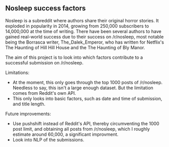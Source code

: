 ## **Nosleep success factors**


Nosleep is a subreddit where authors share their original horror stories. It exploded in popularity in 2014, growing from 250,000 subscribers to 14,000,000 at the time of writing. 
There have been several authors to have gained real-world success due to their success on /r/nosleep, most notable being the Borrasca writer, The_Dalek_Emperor, who has written for Netflix's The Haunting of Hill Hill House and the The Haunting of Bly Manor.

The aim of this project is to look into which factors contribute to a successful submission on /r/nosleep.


Limitations:
- At the moment, this only goes through the top 1000 posts of /r/nosleep. Needless to say, this isn't a large enough dataset. But the limitation comes from Reddit's own API.
- This only looks into basic factors, such as date and time of submission, and title length.

Future improvements: 
- Use pushshift instead of Reddit's API, thereby circumventing the 1000 post limit, and obtaining all posts from /r/nosleep, which I roughly estimate around 60,000, a significant improvment.
- Look into NLP of the submissions.
